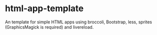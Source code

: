html-app-template
=================

An template for simple HTML apps using broccoli, Bootstrap, less, sprites (GraphicsMagick is required) and livereload.
